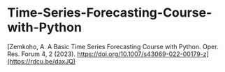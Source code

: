 # Time-Series-Forecasting-Course-with-Python
[Zemkoho, A. A Basic Time Series Forecasting Course with Python. Oper. Res. Forum 4, 2 (2023). https://doi.org/10.1007/s43069-022-00179-z](https://rdcu.be/daxJQ)
